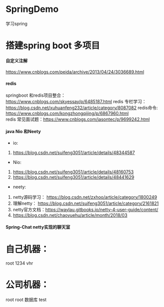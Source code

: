# SpringDemo
学习spring 
# 搭建spring boot 多项目


#### 自定义注解
https://www.cnblogs.com/peida/archive/2013/04/24/3036689.html
#### redis 
springboot 和redis项目整合：https://www.cnblogs.com/skyessay/p/6485187.html 
redis 专栏学习：https://blog.csdn.net/xuhuanfeng232/article/category/8087082
redis命令: https://www.cnblogs.com/kongzhongqijing/p/6867960.html  
redis 常见面试题：https://www.cnblogs.com/jasontec/p/9699242.html
#### java Nio 和Neety
- io:
1. https://blog.csdn.net/suifeng3051/article/details/48344587
- Nio:
 1. https://blog.csdn.net/suifeng3051/article/details/48160753
 2. https://blog.csdn.net/suifeng3051/article/details/48441629
- neety:
1. netty源码学习： https://blog.csdn.net/zxhoo/article/category/1800249
2. 理解netty： https://blog.csdn.net/suifeng3051/article/category/2161821
3. netty官方文档：https://waylau.gitbooks.io/netty-4-user-guide/content/
4. https://blog.csdn.net/chaoyuehu/article/month/2018/03

#### Spring-Chat netty实现的聊天室
# 自己机器：
root 1234   vhr
# 公司机器： 
root root 数据库 test






